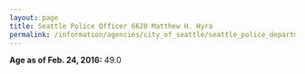 ```yaml
---
layout: page
title: Seattle Police Officer 6620 Matthew H. Hyra
permalink: /information/agencies/city_of_seattle/seattle_police_department/copbook/6620/
---
```


**Age as of Feb. 24, 2016:** 49.0
